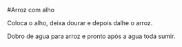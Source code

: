 #Arroz com alho

Coloca o alho, deixa dourar e depois dalhe o arroz.

Dobro de agua para arroz e pronto após a agua toda sumir.

